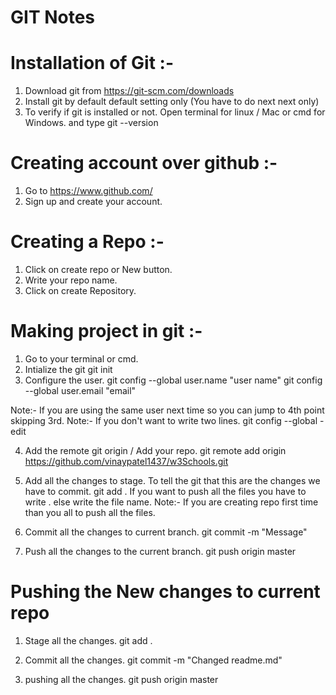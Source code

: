 # GIT Notes 

# Installation of Git :- 
1. Download git from https://git-scm.com/downloads 
2. Install git by default default setting only (You have to do next next only)
3. To verify if git is installed or not. Open terminal for linux / Mac or cmd for Windows. and type
git --version

# Creating account over github :- 
1. Go to https://www.github.com/
2. Sign up and create your account.

# Creating a Repo :- 
1. Click on create repo or New button.
2. Write your repo name.
3. Click on create Repository.

# Making project in git :- 
1. Go to your terminal or cmd.
2. Intialize the git
git init
3. Configure the user.
git config --global user.name "user name"
git config --global user.email "email"

Note:- If you are using the same user next time so you can jump to 4th point skipping 3rd.
Note:- If you don't want to write two lines. 
git config --global -edit


4. Add the remote git origin / Add your repo.
git remote add origin https://github.com/vinaypatel1437/w3Schools.git

5. Add all the changes to stage. To tell the git that this are the changes we have to commit.
git add .
If you want to push all the files you have to write . else write the file name.
Note:- If you are creating repo first time than you all to push all the files.

6. Commit all the changes to current branch.
git commit -m "Message"

7. Push all the changes to the current branch.
git push origin master


# Pushing the New changes to current repo
1. Stage all the changes.
git add .

2. Commit all the changes.
git commit -m "Changed readme.md"

3. pushing all the changes.
git push origin master